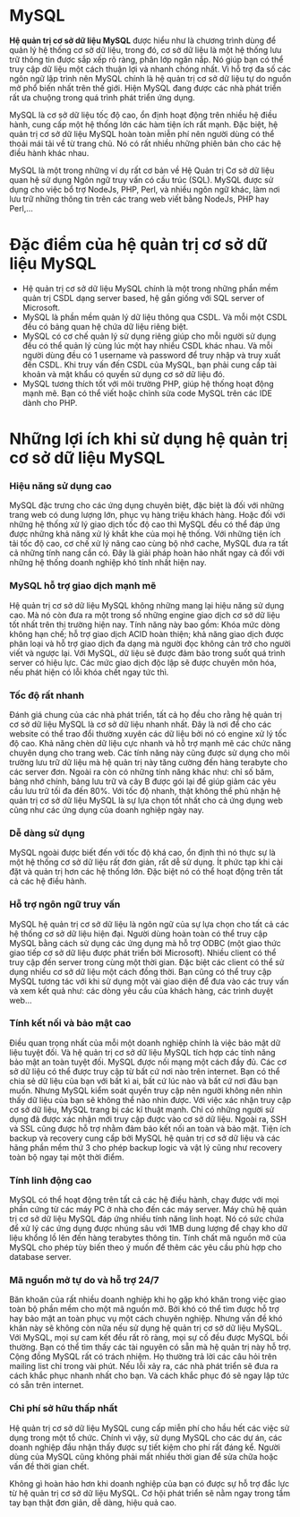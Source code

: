 # MySQL

**Hệ quản trị cơ sở dữ liệu MySQL** được hiểu như là chương trình dùng để quản lý hệ thống cơ sở dữ liệu, trong đó, cơ sở dữ liệu là một hệ thống lưu trữ thông tin được sắp xếp rõ ràng, phân lớp ngăn nắp. Nó giúp bạn có thể truy cập dữ liệu một cách thuận lợi và nhanh chóng nhất. Vì hỗ trợ đa số các ngôn ngữ lập trình nên MySQL chính là hệ quản trị cơ sở dữ liệu tự do nguồn mở phổ biến nhất trên thế giới. Hiện MySQL đang được các nhà phát triển rất ưa chuộng trong quá trình phát triển ứng dụng.

MySQL là cơ sở dữ liệu tốc độ cao, ổn định hoạt động trên nhiều hệ điều hành, cung cấp một hệ thống lớn các hàm tiện ích rất mạnh. Đặc biệt, hệ quản trị cơ sở dữ liệu MySQL hoàn toàn miễn phí nên người dùng có thể thoải mái tải về từ trang chủ. Nó có rất nhiều những phiên bản cho các hệ điều hành khác nhau. 

MySQL là một trong những ví dụ rất cơ bản về Hệ Quản trị Cơ sở dữ liệu quan hệ sử dụng Ngôn ngữ truy vấn có cấu trúc (SQL). MySQL được sử dụng cho việc bổ trợ NodeJs, PHP, Perl, và nhiều ngôn ngữ khác, làm nơi lưu trữ những thông tin trên các trang web viết bằng NodeJs, PHP hay Perl,...

# Đặc điểm của hệ quản trị cơ sở dữ liệu MySQL

- Hệ quản trị cơ sở dữ liệu MySQL chính là một trong những phần mềm quản trị CSDL dạng server based, hệ gần giống với SQL server of Microsoft.
- MySQL là phần mềm quản lý dữ liệu thông qua CSDL. Và mỗi một CSDL đều có bảng quan hệ chứa dữ liệu riêng biệt.
- MySQL có cơ chế quản lý sử dụng riêng giúp cho mỗi người sử dụng đều có thể quản lý cùng lúc một hay nhiều CSDL khác nhau. Và mỗi người dùng đều có 1 username và password để truy nhập và truy xuất đến CSDL. Khi truy vấn đến CSDL của MySQL, bạn phải cung cấp tài khoản và mật khẩu có quyền sử dụng cơ sở dữ liệu đó.
- MySQL tương thích tốt với môi trường PHP, giúp hệ thống hoạt động mạnh mẽ. Bạn có thể viết hoặc chỉnh sửa code MySQL trên các IDE dành cho PHP.

# Những lợi ích khi sử dụng hệ quản trị cơ sở dữ liệu MySQL

### Hiệu năng sử dụng cao

MySQL đặc trưng cho các ứng dụng chuyên biệt, đặc biệt là đối với những trang web có dung lượng lớn, phục vụ hàng triệu khách hàng. Hoặc đối với những hệ thống xử lý giao dịch tốc độ cao thì MySQL đều có thể đáp ứng được những khả năng xử lý khắt khe của mọi hệ thống. Với những tiện ích tải tốc độ cao, cơ chế xử lý nâng cao cùng bộ nhớ cache, MySQL đưa ra tất cả những tính nang cần có. Đây là giải pháp hoàn hảo nhất ngay cả đối với những hệ thống doanh nghiệp khó tính nhất hiện nay. 

### MySQL hỗ trợ giao dịch mạnh mẽ

Hệ quản trị cơ sở dữ liệu MySQL không những mang lại hiệu năng sử dụng cao. Mà nó còn đưa ra một trong số những engine giao dịch cơ sở dữ liệu tốt nhất trên thị trường hiện nay. Tính năng này bao gồm: Khóa mức dòng không hạn chế; hỗ trợ giao dịch ACID hoàn thiện; khả năng giao dịch được phân loại và hỗ trợ giao dịch đa dạng mà người đọc không cản trở cho người viết và ngược lại. Với MySQL, dữ liệu sẽ được đảm bảo trong suốt quá trình server có hiệu lực. Các mức giao dịch độc lập sẽ được chuyên môn hóa, nếu phát hiện có lỗi khóa chết ngay tức thì.

### Tốc độ rất nhanh

Đánh giá chung của các nhà phát triển, tất cả họ đều cho rằng hệ quản trị cơ sở dữ liệu MySQL là cơ sở dữ liệu nhanh nhất. Đây là nơi để cho các website có thể trao đổi thường xuyên các dữ liệu bởi nó có engine xử lý tốc độ cao. Khả năng chèn dữ liệu cực nhanh và hỗ trợ mạnh mẽ các chức năng chuyên dụng cho trang web. Các tính năng này cũng được sử dụng cho môi trường lưu trữ dữ liệu mà hệ quản trị này tăng cường đến hàng terabyte cho các server đơn. Ngoài ra còn có những tính năng khác như: chỉ số băm, bảng nhớ chính, bảng lưu trữ và cây B được gói lại để giúp giảm các yêu cầu lưu trữ tối đa đến 80%. Với tốc độ nhanh, thật không thể phủ nhận hệ quản trị cơ sở dữ liệu MySQL là sự lựa chọn tốt nhất cho cả ứng dụng web cũng như các ứng dụng của doanh nghiệp ngày nay.

### Dễ dàng sử dụng

MySQL ngoài được biết đến với tốc độ khá cao, ổn định thì nó thực sự là một hệ thống cơ sở dữ liệu rất đơn giản, rất dễ sử dụng. Ít phức tạp khi cài đặt và quản trị hơn các hệ thống lớn. Đặc biệt nó có thể hoạt động trên tất cả các hệ điều hành.

### Hỗ trợ ngôn ngữ truy vấn

MySQL hệ quản trị cơ sở dữ liệu là ngôn ngữ của sự lựa chọn cho tất cả các hệ thống cơ sở dữ liệu hiện đại. Người dùng hoàn toàn có thể truy cập MySQL bằng cách sử dụng các ứng dụng mà hỗ trợ ODBC (một giao thức giao tiếp cơ sở dữ liệu được phát triển bởi Microsoft). Nhiều client có thể truy cập đến server trong cùng một thời gian. Đặc biệt các client có thể sử dụng nhiều cơ sở dữ liệu một cách đồng thời. Bạn cũng có thể truy cập MySQL tương tác với khi sử dụng một vài giao diện để đưa vào các truy vấn và xem kết quả như: các dòng yêu cầu của khách hàng, các trình duyệt web…

### Tính kết nối và bảo mật cao

Điều quan trọng nhất của mỗi một doanh nghiệp chính là việc bảo mật dữ liệu tuyệt đối. Và hệ quản trị cơ sở dữ liệu MySQL tích hợp các tính năng bảo mật an toàn tuyệt đối. MySQL được nối mạng một cách đầy đủ. Các cơ sở dữ liệu có thể được truy cập từ bất cứ nơi nào trên internet. Bạn có thể chia sẻ dữ liệu của bạn với bất kì ai, bất cứ lúc nào và bất cứ nơi đâu bạn muốn. Nhưng MySQL kiểm soát quyền truy cập nên người không nên nhìn thấy dữ liệu của bạn sẽ không thể nào nhìn được. Với việc xác nhận truy cập cơ sở dữ liệu, MySQL trang bị các kĩ thuật mạnh. Chỉ có những người sử dụng đã được xác nhận mới truy cập được vào cơ sở dữ liệu. Ngoài ra, SSH và SSL cũng được hỗ trợ nhằm đảm bảo kết nối an toàn và bảo mật. Tiện ích backup và recovery cung cấp bởi MySQL hệ quản trị cơ sở dữ liệu và các hãng phần mềm thứ 3 cho phép backup logic và vật lý cũng như recovery toàn bộ ngay tại một thời điểm.

### Tính linh động cao

MySQL có thể hoạt động trên tất cả các hệ điều hành, chạy được với mọi phần cứng từ các máy PC ở nhà cho đến các máy server. Máy chủ hệ quản trị cơ sở dữ liệu MySQL đáp ứng nhiều tính năng linh hoạt. Nó có sức chứa để xử lý các ứng dụng được nhúng sâu với 1MB dung lượng để chạy kho dữ liệu khổng lồ lên đến hàng terabytes thông tin. Tính chất mã nguồn mở của MySQL cho phép tùy biến theo ý muốn để thêm các yêu cầu phù hợp cho database server.

### Mã nguồn mở tự do và hỗ trợ 24/7

Băn khoăn của rất nhiều doanh nghiệp khi họ gặp khó khăn trong việc giao toàn bộ phần mềm cho một mã nguồn mở. Bởi khó có thể tìm được hỗ trợ hay bảo mật an toàn phục vụ một cách chuyên nghiệp. Nhưng vấn đề khó khăn này sẽ không còn nữa nếu sử dụng hệ quản trị cơ sở dữ liệu MySQL. Với MySQL, mọi sự cam kết đều rất rõ ràng, mọi sự cố đều được MySQL bồi thường. Bạn có thể tìm thấy các tài nguyên có sẵn mà hệ quản trị này hỗ trợ. Cộng đồng MySQL rất có trách nhiệm. Họ thường trả lời các câu hỏi trên mailing list chỉ trong vài phút. Nếu lỗi xảy ra, các nhà phát triển sẽ đưa ra cách khắc phục nhanh nhất cho bạn. Và cách khắc phục đó sẽ ngay lập tức có sẵn trên internet.

### Chi phí sở hữu thấp nhất

Hệ quản trị cơ sở dữ liệu MySQL cung cấp miễn phí cho hầu hết các việc sử dụng trong một tổ chức. Chính vì vậy, sử dụng MySQL cho các dự án, các doanh nghiệp đầu nhận thấy được sự tiết kiệm cho phí rất đáng kể. Người dùng của MySQL cũng không phải mất nhiều thời gian để sửa chữa hoặc vấn đề thời gian chết.

Không gì hoàn hảo hơn khi doanh nghiệp của bạn có được sự hỗ trợ đắc lực từ hệ quản trị cơ sở dữ liệu MySQL. Cơ hội phát triển sẽ nằm ngay trong tầm tay bạn thật đơn giản, dễ dàng, hiệu quả cao.
